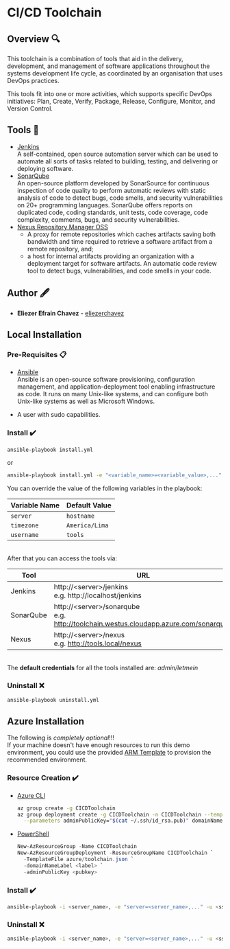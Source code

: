 # CI/CD Toolchain

## Overview 🔍

This toolchain is a combination of tools that aid in the delivery, development, and management of software applications throughout the systems development life cycle, as coordinated by an organisation that uses DevOps practices.

This tools fit into one or more activities, which supports specific DevOps initiatives: Plan, Create, Verify, Package, Release, Configure, Monitor, and Version Control.

## Tools 🧰

* [Jenkins](https://www.jenkins.io/doc/) <br />
  A self-contained, open source automation server which can be used to automate all sorts of tasks related to building, testing, and delivering or deploying software.
* [SonarQube](https://docs.sonarqube.org/8.6/) <br />
  An open-source platform developed by SonarSource for continuous inspection of code quality to perform automatic reviews with static analysis of code to detect bugs, code smells, and security vulnerabilities on 20+ programming languages. SonarQube offers reports on duplicated code, coding standards, unit tests, code coverage, code complexity, comments, bugs, and security vulnerabilities.
* [Nexus Repository Manager OSS](https://help.sonatype.com/repomanager3)
  * A proxy for remote repositories which caches artifacts saving both bandwidth and time required to retrieve a software artifact from a remote repository, and;
  * a host for internal artifacts providing an organization with a deployment target for software artifacts. An automatic code review tool to detect bugs, vulnerabilities, and code smells in your code.

## Author 🖋️
* **Eliezer Efrain Chavez** -  [eliezerchavez](https://www.linkedin.com/in/eliezerchavez)

## Local Installation
### Pre-Requisites 📋

* [Ansible](https://docs.ansible.com/ansible/latest/installation_guide/intro_installation.html) <br />
  Ansible is an open-source software provisioning, configuration management, and application-deployment tool enabling infrastructure as code. It runs on many Unix-like systems, and can configure both Unix-like systems as well as Microsoft Windows.

* A user with sudo capabilities.
### Install ✔️

```bash
ansible-playbook install.yml
```
or
```bash
ansible-playbook install.yml -e "<variable_name>=<variable_value>,..."
```

You can override the value of the following variables in the playbook:

Variable Name | Default Value
---- | ---
```server``` | ```hostname```
```timezone``` | ```America/Lima```
```username``` | ```tools```

<br />After that you can access the tools via:

Tool | URL
---- | ---
Jenkins | http://\<server>/jenkins<br />e.g. http://localhost/jenkins
SonarQube | http://\<server>/sonarqube<br />e.g. http://toolchain.westus.cloudapp.azure.com/sonarqube
Nexus | http://\<server>/nexus<br />e.g. http://tools.local/nexus

<br />The **default credentials** for all the tools installed are: *admin/letmein*

### Uninstall ❌

```bash
ansible-playbook uninstall.yml
```

## Azure Installation
The following is *completely optional*!!!<br />
If your machine doesn't have enough resources to run this demo environment, you could use the provided [ARM Template](https://docs.microsoft.com/en-us/azure/azure-resource-manager/templates/overview) to provision the recommended environment.<br />

### Resource Creation ✔️

* [Azure CLI](https://docs.microsoft.com/en-us/cli/azure/install-azure-cli)
  ```bash
  az group create -g CICDToolchain
  az group deployment create -g CICDToolchain -n CICDToolchain --template-file azure/toolchain.json \
    --parameters adminPublicKey="$(cat ~/.ssh/id_rsa.pub)" domainNameLabel=<label>
  ```
* [PowerShell](https://docs.microsoft.com/en-us/powershell/azure/install-az-ps?view=azps-5.3.0)
  ```powershell
  New-AzResourceGroup -Name CICDToolchain
  New-AzResourceGroupDeployment -ResourceGroupName CICDToolchain `
    -TemplateFile azure/toolchain.json `
    -domainNameLabel <label> `
    -adminPublicKey <pubkey>
  ```

### Install ✔️

```bash
ansible-playbook -i <server_name>, -e "server=<server_name>,..." -u <ssh_user> install.yml
```
### Uninstall ❌

```bash
ansible-playbook -i <server_name>, -e "server=<server_name>,..." -u <ssh_user> uninstall.yml
```